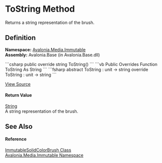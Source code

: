 # ToString Method


Returns a string representation of the brush.



## Definition
**Namespace:** <a href="N_Avalonia_Media_Immutable">Avalonia.Media.Immutable</a>  
**Assembly:** Avalonia.Base (in Avalonia.Base.dll)

<Tabs groupId="api-code-preview">
<TabItem value="csharp" label="C#">
```csharp
public override string ToString()
```
</TabItem>
<TabItem value="vb" label="VB">
```vb
Public Overrides Function ToString As String
```
</TabItem>
<TabItem value="fsharp" label="F#">
```fsharp
abstract ToString : unit -> string 
override ToString : unit -> string 
```
</TabItem>
</Tabs>



<a href="https://github.com/AvaloniaUI/Avalonia/tree/master/src/Avalonia.Base/Media/Immutable/ImmutableSolidColorBrush.cs#L97" title="View the source code">View Source</a>



#### Return Value
<a href="https://learn.microsoft.com/dotnet/api/system.string" target="_blank" rel="noopener noreferrer">String</a>  
A string representation of the brush.

## See Also


#### Reference
<a href="T_Avalonia_Media_Immutable_ImmutableSolidColorBrush">ImmutableSolidColorBrush Class</a>  
<a href="N_Avalonia_Media_Immutable">Avalonia.Media.Immutable Namespace</a>  

